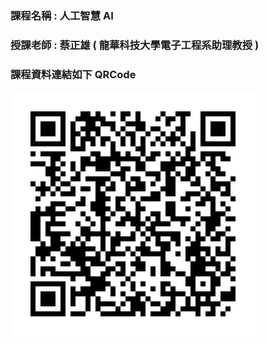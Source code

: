 ### 課程名稱 : 人工智慧 AI

### 授課老師 : 蔡正雄 ( 龍華科技大學電子工程系助理教授 )

### 課程資料連結如下 QRCode <br>

<img src="qrcode1031.png" />

